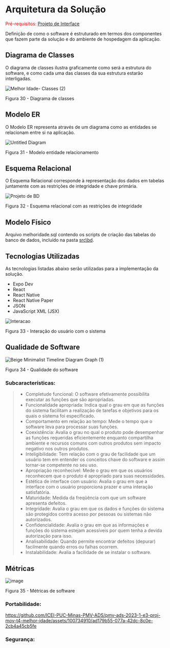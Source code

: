 # Arquitetura da Solução

<span style="color:red">Pré-requisitos: <a href="https://github.com/ICEI-PUC-Minas-PMV-ADS/pmv-ads-2023-1-e3-proj-mov-t4-melhor-idade/blob/main/docs/04-Projeto%20de%20Interface.md"> Projeto de Interface</a></span>

Definição de como o software é estruturado em termos dos componentes que fazem parte da solução e do ambiente de hospedagem da aplicação.

## Diagrama de Classes

O diagrama de classes ilustra graficamente como será a estrutura do software, e como cada uma das classes da sua estrutura estarão interligadas.

![Melhor Idade- Classes  (2)](https://github.com/ICEI-PUC-Minas-PMV-ADS/pmv-ads-2023-1-e3-proj-mov-t4-melhor-idade/assets/100734910/02178d7f-5344-4d02-a28c-5bb68a5f58d9)

Figura 30 - Diagrama de classes

## Modelo ER

O Modelo ER representa através de um diagrama como as entidades se relacionam entre si na aplicação.

![Untitled Diagram](https://user-images.githubusercontent.com/100742971/228888019-93c88dd9-4a50-4392-a1ea-a389628c8deb.png)

Figura 31 - Modelo entidade relacionamento

## Esquema Relacional

O Esquema Relacional corresponde à representação dos dados em tabelas juntamente com as restrições de integridade e chave primária.

![Projeto de BD](https://github.com/ICEI-PUC-Minas-PMV-ADS/pmv-ads-2023-1-e3-proj-mov-t4-melhor-idade/assets/100447878/1d04b440-1b70-4b5d-8ee6-c023f7f73927)


Figura 32 - Esquema relacional com as restrições de integridade

## Modelo Físico

Arquivo melhoridade.sql contendo os scripts de criação das tabelas do banco de dados, incluído na pasta <a href="https://github.com/ICEI-PUC-Minas-PMV-ADS/pmv-ads-2023-1-e3-proj-mov-t4-melhor-idade/tree/main/src">src\bd</a>.

## Tecnologias Utilizadas

As tecnologias listadas abaixo serão utilizadas para a implementação da solução.

* Expo Dev
* React
* React Native
* React Native Paper
* JSON
* JavaScript XML (JSX)

![Interacao](https://user-images.githubusercontent.com/100447878/227193733-c98bb22a-0916-4cce-b06c-5e0e3e3a8e1a.gif)

Figura 33 - Interação do usuário com o sistema

## Qualidade de Software

![Beige Minimalist Timeline Diagram Graph (1)](https://user-images.githubusercontent.com/100734910/224740162-b1e98ace-0fb5-46f1-af7a-52edf3474eea.png)

Figura 34 - Qualidade do software

### Subcaracterísticas:
> - Completude funcional: O software efetivamente possibilita executar as funções que são apropriadas.<br>
> - Funcionalidade apropriada: Indica qual o grau em que as funções do sistema facilitam a realização de tarefas e objetivos para os quais o sistema foi especificado.<br>
> - Comportamento em relação ao tempo: Mede o tempo que o software leva para processar suas funções.<br>
> - Coexistência: Avalia o grau no qual o produto pode desempenhar as funções requeridas eficientemente enquanto compartilha ambiente e recursos comuns com outros produtos sem impacto negativo nos outros produtos. <br>
> - Inteligibilidade: Tem relação com o grau de facilidade que um usuário tem em entender os conceitos chave do software e assim tornar-se competente no seu uso.<br>
> - Apropriação reconhecível: Mede o grau em que os usuários reconhecem que o produto é apropriado para suas necessidades. <br>
> - Estética de interface com usuário: Avalia o grau em que a interface com o usuário proporciona prazer e uma interação satisfatória. <br>
> - Maturidade: Medida da freqüência com que um software apresenta defeitos. <br>
> - Integridade: Avalia o grau em que os dados e funções do sistema são protegidos contra acesso por pessoas ou sistemas não autorizados. <br>
> - Confidencialidade: Avalia o grau em que as informações e funções do sistema estejam acessíveis por quem tenha a devida autorização para isso. <br>
> - Analisabilidade: Quando permite encontrar defeitos (depurar) facilmente quando erros ou falhas ocorrem.
> - Instalabilidade: Avalia a facilidade de se instalar o software.


## Métricas

![image](https://github.com/ICEI-PUC-Minas-PMV-ADS/pmv-ads-2023-1-e3-proj-mov-t4-melhor-idade/assets/100734910/d956a85a-57ed-40f5-a235-04772d10b058)

Figura 35 - Métricas de software


### Portabilidade:


https://github.com/ICEI-PUC-Minas-PMV-ADS/pmv-ads-2023-1-e3-proj-mov-t4-melhor-idade/assets/100734910/ad179b55-077a-42dc-8c0e-2cb4a45cb5fe

### Segurança:




